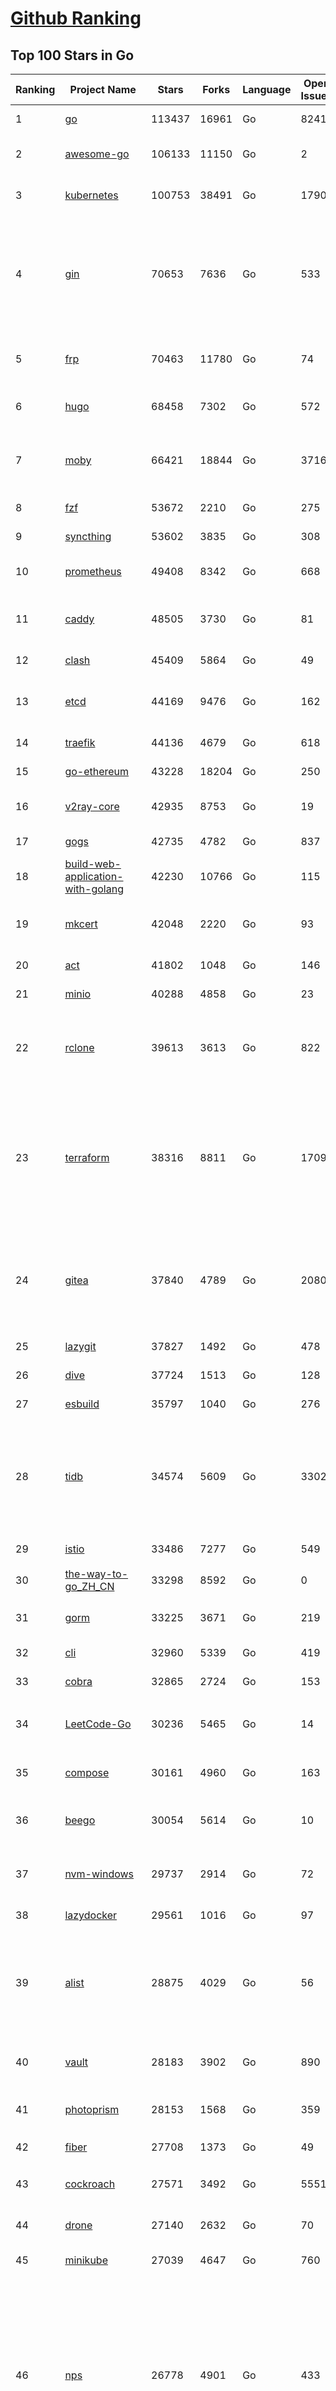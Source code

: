 [Github Ranking](../README.md)
==========

## Top 100 Stars in Go

| Ranking | Project Name | Stars | Forks | Language | Open Issues | Description | Last Commit |
| ------- | ------------ | ----- | ----- | -------- | ----------- | ----------- | ----------- |
| 1 | [go](https://github.com/golang/go) | 113437 | 16961 | Go | 8241 | The Go programming language | 2023-08-10T01:56:42Z |
| 2 | [awesome-go](https://github.com/avelino/awesome-go) | 106133 | 11150 | Go | 2 | A curated list of awesome Go frameworks, libraries and software | 2023-08-09T13:28:51Z |
| 3 | [kubernetes](https://github.com/kubernetes/kubernetes) | 100753 | 38491 | Go | 1790 | Production-Grade Container Scheduling and Management | 2023-08-10T02:27:31Z |
| 4 | [gin](https://github.com/gin-gonic/gin) | 70653 | 7636 | Go | 533 | Gin is a HTTP web framework written in Go (Golang). It features a Martini-like API with much better performance -- up to 40 times faster. If you need smashing performance, get yourself some Gin. | 2023-08-09T01:02:06Z |
| 5 | [frp](https://github.com/fatedier/frp) | 70463 | 11780 | Go | 74 | A fast reverse proxy to help you expose a local server behind a NAT or firewall to the internet. | 2023-07-25T13:35:52Z |
| 6 | [hugo](https://github.com/gohugoio/hugo) | 68458 | 7302 | Go | 572 | The world’s fastest framework for building websites. | 2023-08-09T21:49:14Z |
| 7 | [moby](https://github.com/moby/moby) | 66421 | 18844 | Go | 3716 | Moby Project - a collaborative project for the container ecosystem to assemble container-based systems | 2023-08-09T18:35:53Z |
| 8 | [fzf](https://github.com/junegunn/fzf) | 53672 | 2210 | Go | 275 | :cherry_blossom: A command-line fuzzy finder | 2023-08-09T17:02:18Z |
| 9 | [syncthing](https://github.com/syncthing/syncthing) | 53602 | 3835 | Go | 308 | Open Source Continuous File Synchronization | 2023-08-10T01:28:39Z |
| 10 | [prometheus](https://github.com/prometheus/prometheus) | 49408 | 8342 | Go | 668 | The Prometheus monitoring system and time series database. | 2023-08-09T22:24:46Z |
| 11 | [caddy](https://github.com/caddyserver/caddy) | 48505 | 3730 | Go | 81 | Fast and extensible multi-platform HTTP/1-2-3 web server with automatic HTTPS | 2023-08-09T17:40:37Z |
| 12 | [clash](https://github.com/Dreamacro/clash) | 45409 | 5864 | Go | 49 | A rule-based tunnel in Go. | 2023-08-09T13:12:55Z |
| 13 | [etcd](https://github.com/etcd-io/etcd) | 44169 | 9476 | Go | 162 | Distributed reliable key-value store for the most critical data of a distributed system | 2023-08-10T01:20:11Z |
| 14 | [traefik](https://github.com/traefik/traefik) | 44136 | 4679 | Go | 618 | The Cloud Native Application Proxy | 2023-08-10T01:13:38Z |
| 15 | [go-ethereum](https://github.com/ethereum/go-ethereum) | 43228 | 18204 | Go | 250 | Official Go implementation of the Ethereum protocol | 2023-08-09T21:01:17Z |
| 16 | [v2ray-core](https://github.com/v2ray/v2ray-core) | 42935 | 8753 | Go | 19 | A platform for building proxies to bypass network restrictions. | 2023-08-07T03:53:50Z |
| 17 | [gogs](https://github.com/gogs/gogs) | 42735 | 4782 | Go | 837 | Gogs is a painless self-hosted Git service | 2023-08-07T13:50:27Z |
| 18 | [build-web-application-with-golang](https://github.com/astaxie/build-web-application-with-golang) | 42230 | 10766 | Go | 115 | A golang ebook intro how to build a web with golang | 2023-04-20T09:00:38Z |
| 19 | [mkcert](https://github.com/FiloSottile/mkcert) | 42048 | 2220 | Go | 93 | A simple zero-config tool to make locally trusted development certificates with any names you'd like. | 2023-08-07T07:50:51Z |
| 20 | [act](https://github.com/nektos/act) | 41802 | 1048 | Go | 146 | Run your GitHub Actions locally 🚀 | 2023-08-09T19:05:56Z |
| 21 | [minio](https://github.com/minio/minio) | 40288 | 4858 | Go | 23 | High Performance Object Storage for AI | 2023-08-10T02:13:47Z |
| 22 | [rclone](https://github.com/rclone/rclone) | 39613 | 3613 | Go | 822 | "rsync for cloud storage" - Google Drive, S3, Dropbox, Backblaze B2, One Drive, Swift, Hubic, Wasabi, Google Cloud Storage, Yandex Files | 2023-08-09T21:41:31Z |
| 23 | [terraform](https://github.com/hashicorp/terraform) | 38316 | 8811 | Go | 1709 | Terraform enables you to safely and predictably create, change, and improve infrastructure. It is an open source tool that codifies APIs into declarative configuration files that can be shared amongst team members, treated as code, edited, reviewed, and versioned. | 2023-08-09T15:56:42Z |
| 24 | [gitea](https://github.com/go-gitea/gitea) | 37840 | 4789 | Go | 2080 | Git with a cup of tea! Painless self-hosted all-in-one software development service, including Git hosting, code review, team collaboration, package registry and CI/CD | 2023-08-10T02:49:51Z |
| 25 | [lazygit](https://github.com/jesseduffield/lazygit) | 37827 | 1492 | Go | 478 | simple terminal UI for git commands | 2023-08-09T22:36:48Z |
| 26 | [dive](https://github.com/wagoodman/dive) | 37724 | 1513 | Go | 128 | A tool for exploring each layer in a docker image | 2023-08-08T00:32:09Z |
| 27 | [esbuild](https://github.com/evanw/esbuild) | 35797 | 1040 | Go | 276 | An extremely fast bundler for the web | 2023-08-09T14:36:13Z |
| 28 | [tidb](https://github.com/pingcap/tidb) | 34574 | 5609 | Go | 3302 | TiDB is an open-source, cloud-native, distributed, MySQL-Compatible database for elastic scale and real-time analytics. Try AI-powered Chat2Query free at : https://tidbcloud.com/free-trial | 2023-08-10T02:39:42Z |
| 29 | [istio](https://github.com/istio/istio) | 33486 | 7277 | Go | 549 | Connect, secure, control, and observe services. | 2023-08-10T02:14:29Z |
| 30 | [the-way-to-go_ZH_CN](https://github.com/unknwon/the-way-to-go_ZH_CN) | 33298 | 8592 | Go | 0 | 《The Way to Go》中文译本，中文正式名《Go 入门指南》 | 2023-07-02T10:40:13Z |
| 31 | [gorm](https://github.com/go-gorm/gorm) | 33225 | 3671 | Go | 219 | The fantastic ORM library for Golang, aims to be developer friendly | 2023-08-07T08:35:20Z |
| 32 | [cli](https://github.com/cli/cli) | 32960 | 5339 | Go | 419 | GitHub’s official command line tool | 2023-08-09T14:57:08Z |
| 33 | [cobra](https://github.com/spf13/cobra) | 32865 | 2724 | Go | 153 | A Commander for modern Go CLI interactions | 2023-08-08T15:58:29Z |
| 34 | [LeetCode-Go](https://github.com/halfrost/LeetCode-Go) | 30236 | 5465 | Go | 14 | ✅ Solutions to LeetCode by Go, 100% test coverage, runtime beats 100% / LeetCode 题解 | 2023-08-01T14:41:22Z |
| 35 | [compose](https://github.com/docker/compose) | 30161 | 4960 | Go | 163 | Define and run multi-container applications with Docker | 2023-08-09T13:42:36Z |
| 36 | [beego](https://github.com/beego/beego) | 30054 | 5614 | Go | 10 | beego is an open-source, high-performance web framework for the Go programming language. | 2023-08-08T13:24:46Z |
| 37 | [nvm-windows](https://github.com/coreybutler/nvm-windows) | 29737 | 2914 | Go | 72 | A node.js version management utility for Windows. Ironically written in Go. | 2023-07-15T23:03:52Z |
| 38 | [lazydocker](https://github.com/jesseduffield/lazydocker) | 29561 | 1016 | Go | 97 | The lazier way to manage everything docker | 2023-08-03T10:40:19Z |
| 39 | [alist](https://github.com/alist-org/alist) | 28875 | 4029 | Go | 56 | 🗂️A file list/WebDAV program that supports multiple storages, powered by Gin and Solidjs. / 一个支持多存储的文件列表/WebDAV程序，使用 Gin 和 Solidjs。 | 2023-08-09T20:21:13Z |
| 40 | [vault](https://github.com/hashicorp/vault) | 28183 | 3902 | Go | 890 | A tool for secrets management, encryption as a service, and privileged access management | 2023-08-10T00:51:54Z |
| 41 | [photoprism](https://github.com/photoprism/photoprism) | 28153 | 1568 | Go | 359 | AI-Powered Photos App for the Decentralized Web 🌈💎✨ | 2023-08-09T13:56:31Z |
| 42 | [fiber](https://github.com/gofiber/fiber) | 27708 | 1373 | Go | 49 | ⚡️ Express inspired web framework written in Go | 2023-08-09T11:45:41Z |
| 43 | [cockroach](https://github.com/cockroachdb/cockroach) | 27571 | 3492 | Go | 5551 | CockroachDB - the open source, cloud-native distributed SQL database. | 2023-08-10T02:23:50Z |
| 44 | [drone](https://github.com/harness/drone) | 27140 | 2632 | Go | 70 | Drone is a Container-Native, Continuous Delivery Platform | 2023-08-09T10:44:26Z |
| 45 | [minikube](https://github.com/kubernetes/minikube) | 27039 | 4647 | Go | 760 | Run Kubernetes locally | 2023-08-10T02:09:44Z |
| 46 | [nps](https://github.com/ehang-io/nps) | 26778 | 4901 | Go | 433 | 一款轻量级、高性能、功能强大的内网穿透代理服务器。支持tcp、udp、socks5、http等几乎所有流量转发，可用来访问内网网站、本地支付接口调试、ssh访问、远程桌面，内网dns解析、内网socks5代理等等……，并带有功能强大的web管理端。a lightweight, high-performance, powerful intranet penetration proxy server, with a powerful web management terminal. | 2023-07-17T03:53:54Z |
| 47 | [consul](https://github.com/hashicorp/consul) | 26760 | 4348 | Go | 1084 | Consul is a distributed, highly available, and data center aware solution to connect and configure applications across dynamic, distributed infrastructure. | 2023-08-10T01:07:14Z |
| 48 | [echo](https://github.com/labstack/echo) | 26262 | 2172 | Go | 52 | High performance, minimalist Go web framework | 2023-08-07T13:02:25Z |
| 49 | [portainer](https://github.com/portainer/portainer) | 26211 | 2214 | Go | 319 | Making Docker and Kubernetes management easy. | 2023-08-09T23:58:48Z |
| 50 | [influxdb](https://github.com/influxdata/influxdb) | 25939 | 3411 | Go | 1733 | Scalable datastore for metrics, events, and real-time analytics | 2023-08-07T08:22:49Z |
| 51 | [go-zero](https://github.com/zeromicro/go-zero) | 25132 | 3571 | Go | 306 | A cloud-native Go microservices framework with cli tool for productivity. | 2023-08-09T19:52:16Z |
| 52 | [helm](https://github.com/helm/helm) | 24778 | 6763 | Go | 275 | The Kubernetes Package Manager | 2023-08-10T02:23:58Z |
| 53 | [iris](https://github.com/kataras/iris) | 24239 | 2484 | Go | 85 | The fastest HTTP/2 Go Web Framework. New, modern and easy to learn. Fast development with Code you control. Unbeatable cost-performance ratio :rocket: | 2023-08-08T09:24:31Z |
| 54 | [k3s](https://github.com/k3s-io/k3s) | 24112 | 2111 | Go | 100 | Lightweight Kubernetes | 2023-08-09T17:34:00Z |
| 55 | [nsq](https://github.com/nsqio/nsq) | 23684 | 2881 | Go | 50 | A realtime distributed messaging platform | 2023-07-16T20:11:26Z |
| 56 | [viper](https://github.com/spf13/viper) | 23656 | 1939 | Go | 373 | Go configuration with fangs | 2023-08-09T17:11:48Z |
| 57 | [v2ray-core](https://github.com/v2fly/v2ray-core) | 23476 | 3730 | Go | 41 | A platform for building proxies to bypass network restrictions. | 2023-08-10T02:09:55Z |
| 58 | [faas](https://github.com/openfaas/faas) | 23363 | 1863 | Go | 30 | OpenFaaS - Serverless Functions Made Simple | 2023-08-03T15:08:53Z |
| 59 | [croc](https://github.com/schollz/croc) | 23263 | 996 | Go | 106 | Easily and securely send things from one computer to another :crocodile: :package: | 2023-08-09T09:51:49Z |
| 60 | [ngrok](https://github.com/inconshreveable/ngrok) | 23133 | 4310 | Go | 224 | Introspected tunnels to localhost | 2023-07-09T00:44:48Z |
| 61 | [logrus](https://github.com/sirupsen/logrus) | 23070 | 2263 | Go | 4 | Structured, pluggable logging for Go. | 2023-07-21T15:53:03Z |
| 62 | [docker_practice](https://github.com/yeasy/docker_practice) | 22751 | 5577 | Go | 4 | Learn and understand Docker&Container technologies, with real DevOps practice! | 2023-08-02T00:49:18Z |
| 63 | [hub](https://github.com/mislav/hub) | 22513 | 2402 | Go | 238 | A command-line tool that makes git easier to use with GitHub. | 2023-07-25T10:30:58Z |
| 64 | [milvus](https://github.com/milvus-io/milvus) | 22010 | 2437 | Go | 585 | A cloud-native vector database, storage for next generation AI applications | 2023-08-10T02:33:12Z |
| 65 | [micro](https://github.com/zyedidia/micro) | 21896 | 1136 | Go | 697 | A modern and intuitive terminal-based text editor | 2023-08-09T09:42:29Z |
| 66 | [k9s](https://github.com/derailed/k9s) | 21861 | 1399 | Go | 417 | 🐶 Kubernetes CLI To Manage Your Clusters In Style! | 2023-08-07T23:43:37Z |
| 67 | [lux](https://github.com/iawia002/lux) | 21728 | 2558 | Go | 445 | 👾 Fast and simple video download library and CLI tool written in Go | 2023-07-06T02:37:15Z |
| 68 | [dapr](https://github.com/dapr/dapr) | 21702 | 1694 | Go | 371 | Dapr is a portable, event-driven, runtime for building distributed applications across cloud and edge. | 2023-08-10T02:47:50Z |
| 69 | [vegeta](https://github.com/tsenart/vegeta) | 21646 | 1302 | Go | 53 | HTTP load testing tool and library. It's over 9000! | 2023-08-08T10:37:54Z |
| 70 | [rancher](https://github.com/rancher/rancher) | 21409 | 2856 | Go | 2473 | Complete container management platform | 2023-08-09T23:25:47Z |
| 71 | [kratos](https://github.com/go-kratos/kratos) | 21143 | 3864 | Go | 87 | Your ultimate Go microservices framework for the cloud-native era. | 2023-08-09T02:42:04Z |
| 72 | [k6](https://github.com/grafana/k6) | 21137 | 1111 | Go | 429 | A modern load testing tool, using Go and JavaScript - https://k6.io | 2023-08-09T17:47:32Z |
| 73 | [fyne](https://github.com/fyne-io/fyne) | 20998 | 1180 | Go | 558 | Cross platform GUI toolkit in Go inspired by Material Design | 2023-08-10T00:20:45Z |
| 74 | [restic](https://github.com/restic/restic) | 20891 | 1330 | Go | 386 | Fast, secure, efficient backup program | 2023-08-09T09:10:08Z |
| 75 | [delve](https://github.com/go-delve/delve) | 20888 | 2089 | Go | 94 | Delve is a debugger for the Go programming language. | 2023-08-09T17:37:55Z |
| 76 | [go-micro](https://github.com/go-micro/go-micro) | 20717 | 2307 | Go | 74 | A Go microservices framework | 2023-08-07T08:46:20Z |
| 77 | [harbor](https://github.com/goharbor/harbor) | 20604 | 4415 | Go | 536 | An open source trusted cloud native registry project that stores, signs, and scans content. | 2023-08-09T12:47:05Z |
| 78 | [cli](https://github.com/urfave/cli) | 20523 | 1694 | Go | 34 | A simple, fast, and fun package for building command line apps in Go | 2023-07-23T10:31:07Z |
| 79 | [filebrowser](https://github.com/filebrowser/filebrowser) | 20380 | 2443 | Go | 86 | 📂 Web File Browser | 2023-08-08T20:30:27Z |
| 80 | [testify](https://github.com/stretchr/testify) | 20313 | 1489 | Go | 256 | A toolkit with common assertions and mocks that plays nicely with the standard library | 2023-08-09T23:34:17Z |
| 81 | [colly](https://github.com/gocolly/colly) | 20263 | 1629 | Go | 141 | Elegant Scraper and Crawler Framework for Golang | 2023-07-20T18:02:20Z |
| 82 | [fasthttp](https://github.com/valyala/fasthttp) | 19953 | 1662 | Go | 69 | Fast HTTP package for Go. Tuned for high performance. Zero memory allocations in hot paths. Up to 10x faster than net/http | 2023-08-09T09:04:29Z |
| 83 | [learn-go-with-tests](https://github.com/quii/learn-go-with-tests) | 19905 | 2618 | Go | 36 | Learn Go with test-driven development | 2023-08-01T05:46:15Z |
| 84 | [loki](https://github.com/grafana/loki) | 19747 | 2859 | Go | 982 | Like Prometheus, but for logs. | 2023-08-10T01:31:51Z |
| 85 | [websocket](https://github.com/gorilla/websocket) | 19580 | 3379 | Go | 28 | Package gorilla/websocket is a fast, well-tested and widely used WebSocket implementation for Go. | 2023-07-30T18:23:15Z |
| 86 | [dgraph](https://github.com/dgraph-io/dgraph) | 19509 | 1474 | Go | 199 | Native GraphQL Database with graph backend | 2023-08-09T19:07:29Z |
| 87 | [zap](https://github.com/uber-go/zap) | 19276 | 1366 | Go | 95 | Blazing fast, structured, leveled logging in Go. | 2023-08-09T18:01:32Z |
| 88 | [bubbletea](https://github.com/charmbracelet/bubbletea) | 19253 | 606 | Go | 38 | A powerful little TUI framework 🏗 | 2023-08-09T19:17:41Z |
| 89 | [mux](https://github.com/gorilla/mux) | 18932 | 1794 | Go | 13 | Package gorilla/mux is a powerful HTTP router and URL matcher for building Go web servers with 🦍 | 2023-08-02T16:35:18Z |
| 90 | [podman](https://github.com/containers/podman) | 18716 | 2023 | Go | 437 | Podman: A tool for managing OCI containers and pods. | 2023-08-10T02:28:16Z |
| 91 | [grpc-go](https://github.com/grpc/grpc-go) | 18575 | 4094 | Go | 119 | The Go language implementation of gRPC. HTTP/2 based RPC | 2023-08-10T01:45:33Z |
| 92 | [trivy](https://github.com/aquasecurity/trivy) | 18282 | 1820 | Go | 136 | Find vulnerabilities, misconfigurations, secrets, SBOM in containers, Kubernetes, code repositories, clouds and more | 2023-08-09T18:48:49Z |
| 93 | [AdGuardHome](https://github.com/AdguardTeam/AdGuardHome) | 18072 | 1515 | Go | 880 | Network-wide ads & trackers blocking DNS server | 2023-08-09T15:44:50Z |
| 94 | [jaeger](https://github.com/jaegertracing/jaeger) | 18064 | 2173 | Go | 334 | CNCF Jaeger, a Distributed Tracing Platform | 2023-08-09T18:47:33Z |
| 95 | [seaweedfs](https://github.com/seaweedfs/seaweedfs) | 18015 | 2017 | Go | 197 | SeaweedFS is a fast distributed storage system for blobs, objects, files, and data lake, for billions of files! Blob store has O(1) disk seek, cloud tiering. Filer supports Cloud Drive, cross-DC active-active replication, Kubernetes, POSIX FUSE mount, S3 API, S3 Gateway, Hadoop, WebDAV, encryption, Erasure Coding. | 2023-08-09T22:30:36Z |
| 96 | [gotty](https://github.com/yudai/gotty) | 17929 | 1356 | Go | 102 | Share your terminal as a web application | 2023-03-24T15:55:33Z |
| 97 | [go-redis](https://github.com/redis/go-redis) | 17706 | 2137 | Go | 183 | Redis Go client | 2023-08-09T15:11:11Z |
| 98 | [goreplay](https://github.com/buger/goreplay) | 17702 | 1784 | Go | 274 | GoReplay is an open-source tool for capturing and replaying live HTTP traffic into a test environment in order to continuously test your system with real data. It can be used to increase confidence in code deployments, configuration changes and infrastructure changes. | 2023-08-07T13:47:16Z |
| 99 | [learngo](https://github.com/inancgumus/learngo) | 17567 | 2359 | Go | 4 | ❤️ 1000+ Hand-Crafted Go Examples, Exercises, and Quizzes. 🚀 Learn Go by fixing 1000+ tiny programs. | 2023-06-09T11:03:13Z |
| 100 | [authelia](https://github.com/authelia/authelia) | 17078 | 949 | Go | 65 | The Single Sign-On Multi-Factor portal for web apps | 2023-08-10T00:37:55Z |


